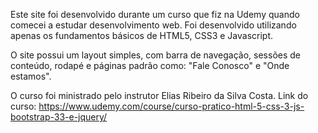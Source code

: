 
Este site foi desenvolvido durante um curso que fiz na Udemy quando comecei a estudar desenvolvimento web. Foi desenvolvido utilizando apenas os fundamentos básicos de HTML5, CSS3 e Javascript.

O site possui um layout simples, com barra de navegação, sessões de conteúdo, rodapé e páginas padrão como: "Fale Conosco" e "Onde estamos". 

O curso foi ministrado pelo instrutor Elias Ribeiro da Silva Costa.
Link do curso: https://www.udemy.com/course/curso-pratico-html-5-css-3-js-bootstrap-33-e-jquery/
